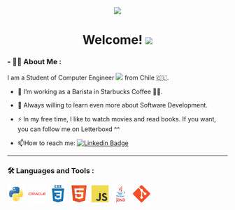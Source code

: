 <div id="header" align="center">
  <img src="https://i.giphy.com/media/v1.Y2lkPTc5MGI3NjExeXJ0OGxiaGlyM29tdmVwZzR0ZnAwb3JuNGhnc3JzamUxd3I0MmI0bSZlcD12MV9pbnRlcm5hbF9naWZfYnlfaWQmY3Q9cw/Oj25fisQ3zhukVWY96/giphy.gif" width="100"/>
</div>
<h1 align="center">
  Welcome!
  <img src="https://media.giphy.com/media/hvRJCLFzcasrR4ia7z/giphy.gif" width="30px"/>
</h1>

### - 👨‍🎓 About Me :
I am a Student of Computer Engineer <img src="https://media.giphy.com/media/WUlplcMpOCEmTGBtBW/giphy.gif" width="30"> from Chile 🇨🇱.
- :telescope: I’m working as a Barista in Starbucks Coffee 🧜‍♀️.

- :seedling: Always willing to learn even more about Software Development.

- :zap: In my free time, I like to watch movies and read books. If you want, you can follow me on <a href="https://letterboxd.com/Juliomw/" style="text-decoration:none;">Letterboxd</a> ^^

- :mailbox:How to reach me: [![Linkedin Badge](https://img.shields.io/badge/-LinkedIn-blue?style=flat&logo=Linkedin&logoColor=white)](https://www.linkedin.com/in/julioorellanap/)
---
### :hammer_and_wrench: Languages and Tools :
<div>
  <img src="https://github.com/devicons/devicon/blob/master/icons/python/python-original.svg" title="Python" alt="Python" width="40" height="40"/>&nbsp;
  <!--<img src="https://github.com/devicons/devicon/blob/master/icons/sqldeveloper/sqldeveloper-original.svg" title="SQL" alt="SQL" width="40" height="40"/>&nbsp;-->
  <img src="https://github.com/devicons/devicon/blob/master/icons/oracle/oracle-original.svg" title="SQL" alt="SQL" width="40" height="40"/>&nbsp;
  <img src="https://github.com/devicons/devicon/blob/master/icons/css3/css3-plain-wordmark.svg"  title="CSS3" alt="CSS" width="40" height="40"/>&nbsp;
  <img src="https://github.com/devicons/devicon/blob/master/icons/html5/html5-original.svg" title="HTML5" alt="HTML" width="40" height="40"/>&nbsp;
  <img src="https://github.com/devicons/devicon/blob/master/icons/javascript/javascript-original.svg" title="JavaScript" alt="JavaScript" width="40" height="40"/>&nbsp;
  <img src="https://github.com/devicons/devicon/blob/master/icons/java/java-original-wordmark.svg" title="Java" alt="Java" width="40" height="40"/>&nbsp;
  <img src="https://github.com/devicons/devicon/blob/master/icons/git/git-original.svg" title="Git" alt="Git" width="40" height="40"/>&nbsp;
</div>
<!--
---
### :fire: My Stats :
[![GitHub Streak](http://github-readme-streak-stats.herokuapp.com?user=Nvbess&theme=highcontrast&border_radius=1.5&date_format=j%20M%5B%20Y%5D&mode=weekly)](https://git.io/streak-stats)-->

<!--[![Top Langs](https://github-readme-stats.vercel.app/api/top-langs/?username=Nvbess&layout=compact&theme=vision-friendly-dark)](https://github.com/anuraghazra/github-readme-stats)-->
